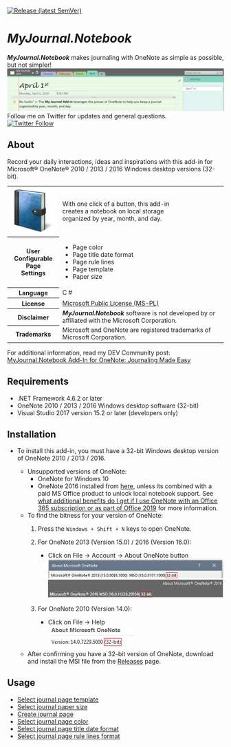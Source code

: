 [![Release (latest SemVer)](https://img.shields.io/github/v/release/atrenton/MyJournal.Notebook?style=social)](https://github.com/atrenton/MyJournal.Notebook/releases)

# *MyJournal.Notebook*
***MyJournal.Notebook*** makes journaling with OneNote as simple as possible, but not simpler!<br />
![screenshot](docs/README-screenshot.png)<br />
Follow me on Twitter for updates and general questions.<br />
[![Twitter Follow](https://img.shields.io/twitter/follow/ArtTrenton.svg?label=Follow%20@ArtTrenton)](https://twitter.com/ArtTrenton)

## About
Record your daily interactions, ideas and inspirations with this add-in for Microsoft® OneNote® 2010 / 2013 / 2016 Windows desktop versions (32-bit).

<table hspace="25">
	<tr>
		<th scope="row">
			<img src="docs/journal.png" alt="journal" />
		</th>
		<td>With one click of a button, this add-in
		<br />creates a notebook on local storage
		<br />organized by year, month, and day.</td>
	</tr>
	<tr />
	<tr>
		<th scope="row">User
		<br />Configurable
		<br />Page
		<br />Settings</th>
		<td>
			<ul>
				<li>Page color</li>
				<li>Page title date format</li>
				<li>Page rule lines</li>
				<li>Page template</li>
				<li>Paper size</li>
			</ul>
		</td>
	</tr>
	<tr />
	<tr>
		<th scope="row">Language</th>
		<td>C #</td>
	</tr>
	<tr />
	<tr>
		<th scope="row">License</th>
		<td>
			<a href="LICENSE.txt">Microsoft Public License (MS-PL)</a>
		</td>
	</tr>
	<tr />
	<tr>
		<th scope="row">Disclaimer</th>
		<td><b><i>MyJournal.Notebook</i></b> software is not developed by or affiliated with the Microsoft Corporation.</td>
	</tr>
	<tr />
	<tr>
		<th scope="row">Trademarks</th>
		<td>Microsoft and OneNote are registered trademarks of Microsoft Corporation.</td>
	</tr>
</table>

For additional information, read my DEV Community post: [MyJournal.Notebook Add-In for OneNote: Journaling Made Easy](https://dev.to/atrenton/myjournal-notebook-add-in-for-onenote-journaling-made-easy-3g2h "https://dev.to/atrenton/myjournal-notebook-add-in-for-onenote-journaling-made-easy-3g2h")

## Requirements
 * .NET Framework 4.6.2 or later<br />
 * OneNote 2010 / 2013 / 2016 Windows desktop software (32-bit)<br />
 * Visual Studio 2017 version 15.2 or later (developers only)<br />

## Installation
- To install this add-in, you must have a 32-bit Windows desktop version of OneNote 2010 / 2013 / 2016.

	- Unsupported versions of OneNote:
		- OneNote for Windows 10
		- OneNote 2016 installed from [here](https://www.onenote.com/download "https://www.onenote.com/download"), unless its combined with a paid MS Office product to unlock local notebook support. See [what additional benefits do I get if I use OneNote with an Office 365 subscription or as part of Office 2019](https://support.office.com/en-us/article/frequently-asked-questions-about-onenote-6582c7ae-2ec6-408d-8b7a-3ed71a3c2103?ui=en-US&rs=en-US&ad=US#gen20) for more information.
&nbsp;
	- To find the bitness for your version of OneNote:
		1. Press the `Windows + Shift + N` keys to open OneNote.

		2. For OneNote 2013 (Version 15.0) / 2016 (Version 16.0):
			- Click on File &#x2192; Account &#x2192; About OneNote button<br />![OneNote 2013 bitness](docs/OneNote-2013-bitness.png)<br />![OneNote 2016 bitness](docs/OneNote-2016-bitness.png)

		3. For OneNote 2010 (Version 14.0):
			- Click on File &#x2192; Help<br />![OneNote 2010 bitness](docs/OneNote-2010-bitness.png)
&nbsp;
	- After confirming you have a 32-bit version of OneNote, download and install the MSI file from the [Releases](https://github.com/atrenton/MyJournal.Notebook/releases) page.

## Usage
- [Select journal page template](docs/HowTo-Select-Journal-Page-Template.md)
- [Select journal paper size](docs/HowTo-Select-Journal-Paper-Size.md)
- [Create journal page](docs/HowTo-Create-Journal-Page.md)
- [Select journal page color](docs/HowTo-Select-Page-Color.md)
- [Select journal page title date format](docs/HowTo-Select-Page-Title.md)
- [Select journal page rule lines format](docs/HowTo-Select-Rule-Lines.md)
